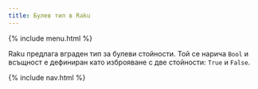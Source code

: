 ```yaml
---
title: Булев тип в Raku
---
```


{% include menu.html %}

Raku предлага вграден тип за булеви стойности. Той се нарича `Bool` и всъщност е дефиниран като изброяване с две стойности: `True` и `False`.

{% include nav.html %}